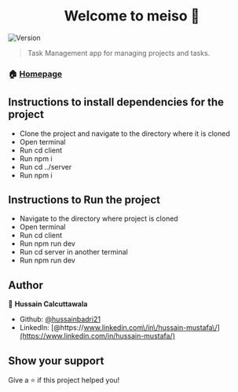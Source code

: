 <h1 align="center">Welcome to meiso 👋</h1>
<p>
  <img alt="Version" src="https://img.shields.io/badge/version-1-blue.svg?cacheSeconds=2592000" />
</p>

> Task Management app for managing projects and tasks.

### 🏠 [Homepage](https://hussainhmc.tech/meiso)

## Instructions to install dependencies for the project

* Clone the project and navigate to the directory where it is cloned
* Open terminal
* Run cd client
* Run npm i
* Run cd ../server
* Run npm i

## Instructions to Run the project

* Navigate to the directory where project is cloned
* Open terminal
* Run cd client
* Run npm run dev
* Run cd server in another terminal
* Run npm run dev

## Author

👤 **Hussain Calcuttawala**

* Github: [@hussainbadri21](https://github.com/hussainbadri21)
* LinkedIn: [@https:\/\/www.linkedin.com\/in\/hussain-mustafa\/](https://www.linkedin.com/in/hussain-mustafa/)

## Show your support

Give a ⭐️ if this project helped you!
